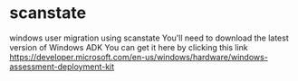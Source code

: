 # scanstate
windows user migration using scanstate
You'll need to download the latest version of Windows ADK
You can get it here by clicking this link 
https://developer.microsoft.com/en-us/windows/hardware/windows-assessment-deployment-kit
